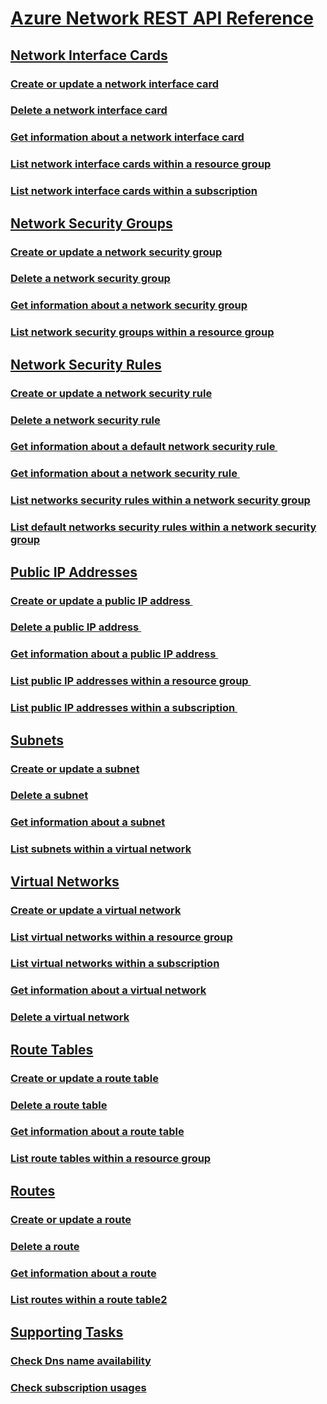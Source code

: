 # [Azure Network REST API Reference](azure-network-rest-api-reference.md)
## [Network Interface Cards](network-interface-cards.md)
### [Create or update a network interface card](create-or-update-a-network-interface-card.md)
### [Delete a network interface card](delete-a-network-interface-card.md)
### [Get information about a network interface card](get-information-about-a-network-interface-card.md)
### [List network interface cards within a resource group](list-network-interface-cards-within-a-resource-group.md)
### [List network interface cards within a subscription](list-network-interface-cards-within-a-subscription.md)
## [Network Security Groups](network-security-groups.md)
### [Create or update a network security group](create-or-update-a-network-security-group.md)
### [Delete a network security group](delete-a-network-security-group.md)
### [Get information about a network security group](get-information-about-a-network-security-group.md)
### [List network security groups within a resource group](list-network-security-groups-within-a-resource-group.md)
## [Network Security Rules](network-security-rules.md)
### [Create or update a network security rule](create-or-update-a-network-security-rule.md)
### [Delete a network security rule](delete-a-network-security-rule.md)
### [Get information about a default network security rule ](get-information-about-a-default-network-security-rule .md)
### [Get information about a network security rule ](get-information-about-a-network-security-rule .md)
### [List networks security rules within a network security group](list-networks-security-rules-within-a-network-security-group.md)
### [List default networks security rules within a network security group](list-default-networks-security-rules-within-a-network-security-group.md)
## [Public IP Addresses](public-ip-addresses.md)
### [Create or update a public IP address ](create-or-update-a-public-ip-address .md)
### [Delete a public IP address ](delete-a-public-ip-address .md)
### [Get information about a public IP address ](get-information-about-a-public-ip-address .md)
### [List public IP addresses within a resource group ](list-public-ip-addresses-within-a-resource-group .md)
### [List public IP addresses within a subscription ](list-public-ip-addresses-within-a-subscription .md)
## [Subnets](subnets.md)
### [Create or update a subnet](create-or-update-a-subnet.md)
### [Delete a subnet](delete-a-subnet.md)
### [Get information about a subnet](get-information-about-a-subnet.md)
### [List subnets within a virtual network](list-subnets-within-a-virtual-network.md)
## [Virtual Networks](virtual-networks.md)
### [Create or update a virtual network](create-or-update-a-virtual-network.md)
### [List virtual networks within a resource group](list-virtual-networks-within-a-resource-group.md)
### [List virtual networks within a subscription](list-virtual-networks-within-a-subscription.md)
### [Get information about a virtual network](get-information-about-a-virtual-network.md)
### [Delete a virtual network](delete-a-virtual-network.md)
## [Route Tables](route-tables.md)
### [Create or update a route table](create-or-update-a-route-table.md)
### [Delete a route table](delete-a-route-table.md)
### [Get information about a route table](get-information-about-a-route-table.md)
### [List route tables within a resource group](list-route-tables-within-a-resource-group.md)
## [Routes](routes.md)
### [Create or update a route](create-or-update-a-route.md)
### [Delete a route](delete-a-route.md)
### [Get information about a route](get-information-about-a-route.md)
### [List routes within a route table2](list-routes-within-a-route-table2.md)
## [Supporting Tasks](supporting-tasks.md)
### [Check Dns name availability](check-dns-name-availability.md)
### [Check subscription usages](check-subscription-usages.md)
